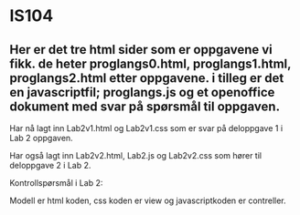 IS104
=====

Her er det tre html sider som er oppgavene vi fikk.
de heter proglangs0.html, proglangs1.html, proglangs2.html etter oppgavene.
i tilleg er det en javascriptfil; proglangs.js og et openoffice dokument med svar på spørsmål til oppgaven.
----------------------------------------------------------------------------------------------------------------
Har nå lagt inn Lab2v1.html og Lab2v1.css som er svar på deloppgave 1 i Lab 2 oppgaven.

Har også lagt inn Lab2v2.html, Lab2.js og Lab2v2.css som hører til deloppgave 2 i Lab 2. 

Kontrollspørsmål i Lab 2:

Modell er html koden, css koden er view og javascriptkoden er contreller. 

